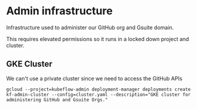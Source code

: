 # Admin infrastructure

Infrastructure used to administer our GitHub org and Gsuite domain.

This requires elevated permissions so it runs in a locked down project
and cluster.


## GKE Cluster

We can't use a private cluster since we need to access the GitHub APIs

```
gcloud --project=kubeflow-admin deployment-manager deployments create kf-admin-cluster --config=cluster.yaml --description="GKE cluster for administering GitHub and Gsuite Orgs."
```